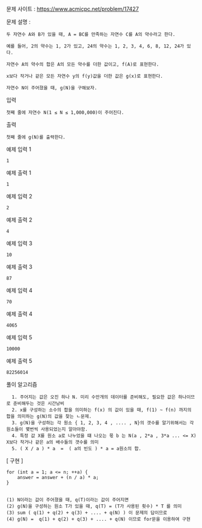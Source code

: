 문제 사이트 : https://www.acmicpc.net/problem/17427

문제 설명 :

	두 자연수 A와 B가 있을 때, A = BC를 만족하는 자연수 C를 A의 약수라고 한다. 

	예를 들어, 2의 약수는 1, 2가 있고, 24의 약수는 1, 2, 3, 4, 6, 8, 12, 24가 있다. 

	자연수 A의 약수의 합은 A의 모든 약수를 더한 값이고, f(A)로 표현한다. 

	x보다 작거나 같은 모든 자연수 y의 f(y)값을 더한 값은 g(x)로 표현한다.

	자연수 N이 주어졌을 때, g(N)을 구해보자.

입력

	첫째 줄에 자연수 N(1 ≤ N ≤ 1,000,000)이 주어진다.

출력

	첫째 줄에 g(N)를 출력한다.
	
예제 입력 1 

	1

예제 출력 1 

	1

예제 입력 2 

	2

예제 출력 2 

	4

예제 입력 3 

	10

예제 출력 3 

	87

예제 입력 4 

	70

예제 출력 4 

	4065

예제 입력 5 

	10000

예제 출력 5 

	82256014



풀이 알고리즘

	  1. 주어지는 값은 오진 하나 N. 미리 수만개의 데이터를 준비해도, 필요한 값은 하나이므로 준비해두는 것은 시간낭비
	  2. x를 구성하는 소수의 합을 의미하는 f(x) 의 값이 있을 때, f(1) ~ f(n) 까지의 합을 의미하는 g(N)의 값을 찾는 ㄴ문제.
	  3. g(N)을 구성하는 각 원소 { 1, 2, 3, 4 , .... , N}의 갯수를 알기위해서는 각 원소들이 몇번씩 사용되었는지 알아야함.
	  4. 특정 값 X를 원소 a로 나누었을 떄 나오는 몫 b 는 N(a , 2*a , 3*a ... <= X) X보다 작거나 같은 a의 배수들의 갯수를 의미
	  5. ( X / a ) * a  =  ( a의 빈도 ) * a = a원소의 합.        

[ 구현 ]

	for (int a = 1; a <= n; ++a) {
		answer = answer + (n / a) * a;
	}
 

	(1) N이라는 값이 주어졌을 때, q(T)이라는 값이 주어지면
	(2) g(N)을 구성하는 원소 T가 있을 때, q(T) = (T가 사용된 횟수) * T 를 의미
	(3) sum ( q(1) + q(2) + q(3) + .... + q(N) ) 이 문제의 답이므로
	(4) g(N) =  q(1) + q(2) + q(3) + .... + q(N) 이므로 for문을 이용하여 구현
